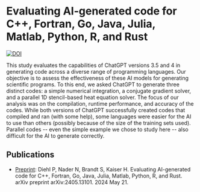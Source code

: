 # Evaluating AI-generated code for C++, Fortran, Go, Java, Julia, Matlab, Python, R, and Rust
[![DOI](https://zenodo.org/badge/DOI/10.5281/zenodo.15400128.svg)](https://doi.org/10.5281/zenodo.15400128)

This study evaluates the capabilities of ChatGPT versions 3.5 and 4 in generating code across a diverse range of programming languages. Our objective is to assess the effectiveness of these AI models for generating scientific programs. To this end, we asked ChatGPT to generate three distinct codes: a simple numerical integration, a conjugate gradient solver, and a parallel 1D stencil-based heat equation solver. The focus of our analysis was on the compilation, runtime performance, and accuracy of the codes. While both versions of ChatGPT successfully created codes that compiled and ran (with some help), some languages were easier for the AI to use than others (possibly because of the size of the training sets used). Parallel codes -- even the simple example we chose to study here -- also difficult for the AI to generate correctly. 

## Publications

* [Preprint](https://arxiv.org/abs/2405.13101): Diehl P, Nader N, Brandt S, Kaiser H. Evaluating AI-generated code for C++, Fortran, Go, Java, Julia, Matlab, Python, R, and Rust. arXiv preprint arXiv:2405.13101. 2024 May 21.
